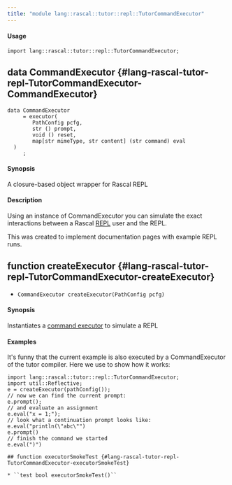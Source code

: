 ```yaml
---
title: "module lang::rascal::tutor::repl::TutorCommandExecutor"
---
```


#### Usage

`import lang::rascal::tutor::repl::TutorCommandExecutor;`


## data CommandExecutor {#lang-rascal-tutor-repl-TutorCommandExecutor-CommandExecutor}

```rascal
data CommandExecutor  
     = executor(
        PathConfig pcfg,
        str () prompt,
        void () reset,
        map[str mimeType, str content] (str command) eval
  )
     ;
```

#### Synopsis

A closure-based object wrapper for Rascal REPL

#### Description


Using an instance of CommandExecutor you can simulate the exact interactions
between a Rascal [REPL](../../../../../RascalShell/REPL/index.md) user and the REPL. 

This was created to implement documentation pages with example REPL runs.

## function createExecutor {#lang-rascal-tutor-repl-TutorCommandExecutor-createExecutor}

* ``CommandExecutor createExecutor(PathConfig pcfg)``

#### Synopsis

Instantiates a [command executor](../../../../../Library/lang/rascal/tutor/repl/TutorCommandExecutor.md#lang::rascal::tutor::repl::TutorCommandExecutor-CommandExecutor) to simulate a REPL

#### Examples


It's funny that the current example is also executed by a CommandExecutor of the tutor compiler.
Here we use to show how it works:

```rascal-shell
import lang::rascal::tutor::repl::TutorCommandExecutor;
import util::Reflective;
e = createExecutor(pathConfig());
// now we can find the current prompt:
e.prompt();
// and evaluate an assignment
e.eval("x = 1;");
// look what a continuation prompt looks like:
e.eval("println(\"abc\"")
e.prompt()
// finish the command we started
e.eval(")")

## function executorSmokeTest {#lang-rascal-tutor-repl-TutorCommandExecutor-executorSmokeTest}

* ``test bool executorSmokeTest()``

